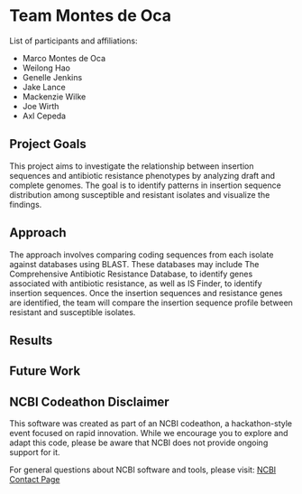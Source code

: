 # Team Montes de Oca

List of participants and affiliations:
- Marco Montes de Oca
- Weilong Hao
- Genelle Jenkins
- Jake Lance
- Mackenzie Wilke
- Joe Wirth
- Axl Cepeda

## Project Goals
This project aims to investigate the relationship between insertion sequences and antibiotic resistance phenotypes by analyzing draft and complete genomes. The goal is to identify patterns in insertion sequence distribution among susceptible and resistant isolates and visualize the findings.
## Approach
The approach involves comparing coding sequences from each isolate against databases using BLAST. These databases may include The Comprehensive Antibiotic Resistance Database, to identify genes associated with antibiotic resistance, as well as IS Finder, to identify insertion sequences. Once the insertion sequences and resistance genes are identified, the team will compare the insertion sequence profile between resistant and susceptible isolates.
## Results

## Future Work

## NCBI Codeathon Disclaimer
This software was created as part of an NCBI codeathon, a hackathon-style event focused on rapid innovation. While we encourage you to explore and adapt this code, please be aware that NCBI does not provide ongoing support for it.

For general questions about NCBI software and tools, please visit: [NCBI Contact Page](https://www.ncbi.nlm.nih.gov/home/about/contact/)

